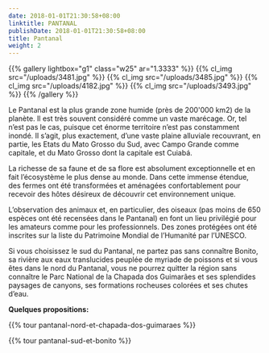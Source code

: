 ```yaml
---
date: 2018-01-01T21:30:58+08:00
linktitle: PANTANAL
publishDate: 2018-01-01T21:30:58+08:00
title: Pantanal
weight: 2
---
```


{{% gallery lightbox="g1" class="w25" ar="1.3333" %}}
  {{% cl_img src="/uploads/3481.jpg" %}}
  {{% cl_img src="/uploads/3485.jpg" %}}
  {{% cl_img src="/uploads/4182.jpg" %}}
  {{% cl_img src="/uploads/3493.jpg" %}}
{{% /gallery %}}

Le Pantanal est la plus grande zone humide (près de 200'000 km2) de la planète. Il est très souvent considéré comme un vaste marécage. Or, tel n’est pas le cas, puisque cet énorme territoire n’est pas constamment inondé. Il s’agit, plus exactement, d’une vaste plaine alluviale recouvrant, en partie, les Etats du Mato Grosso du Sud, avec Campo Grande comme capitale, et du Mato Grosso dont la capitale est Cuiabá.

La richesse de sa faune et de sa flore est absolument exceptionnelle et en fait l’écosystème le plus dense au monde. Dans cette immense étendue, des fermes ont été transformées et aménagées confortablement pour recevoir des hôtes désireux de découvrir cet environnement unique.

L’observation des animaux et, en particulier, des oiseaux (pas moins de 650 espèces ont été recensées dans le Pantanal) en font un lieu privilégié pour les amateurs comme pour les professionnels. Des zones protégées ont été inscrites sur la liste du Patrimoine Mondial de l’Humanité par l’UNESCO.

Si vous choisissez le sud du Pantanal, ne partez pas sans connaître Bonito, sa rivière aux eaux translucides peuplée de myriade de poissons et si vous êtes dans le nord du Pantanal, vous ne pourrez quitter la région sans connaître le Parc National de la Chapada dos Guimarães et ses splendides paysages de canyons, ses formations rocheuses colorées et ses chutes d’eau.

**Quelques propositions:**

{{% tour pantanal-nord-et-chapada-dos-guimaraes %}}

{{% tour pantanal-sud-et-bonito %}}
